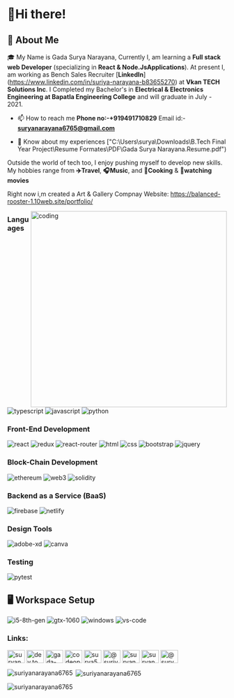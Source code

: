 # 🙏Hi there! 

## 🚀 About Me

🎓 My Name is Gada Surya Narayana, Currently I, am learning a  **Full stack web Developer** (specializing in **React & Node.JsApplications**). At present I, am working as Bench Sales Recruiter [**LinkedIn**] (https://www.linkedin.com/in/suriya-narayana-b83655270) at **Vkan TECH Solutions Inc**. I Completed my Bachelor's in **Electrical & Electronics Engineering at Bapatla Engineering College** and will graduate in July - 2021.

- 📫 How to reach me **Phone no:-+919491710829** Email id:- **suryanarayana6765@gmail.com**
  
- 📄 Know about my experiences ["C:\Users\surya\Downloads\B.Tech Final Year Project\Resume Formates\PDF\Gada Surya Narayana.Resume.pdf")

Outside the world of tech too, I enjoy pushing myself to develop new skills. My hobbies range from **✈️Travel**, **🎧Music**,  and **🍳Cooking**  & **🎥watching movies**

Right now i,m created a  Art & Gallery Compnay Website: https://balanced-rooster-1.10web.site/portfolio/

<img align="right" alt ="coding" width="450" src="https://camo.githubusercontent.com/8bf6f6d78abc81fcf9c49f10649423e73ea44bc248e83aaae8759d401c829a84/68747470733a2f2f70687973696373677572756b756c2e66696c65732e776f726470726573732e636f6d2f323031392f30322f6368617261637465722d312e676966">

### Languages

![typescript](https://img.shields.io/badge/TypeScript-3178C6?style=for-the-badge&logo=typescript&logoColor=white)
![javascript](https://img.shields.io/badge/JavaScript-323330?style=for-the-badge&logo=javascript&logoColor=F7DF1E)
![python](https://img.shields.io/badge/Python-3776AB?style=for-the-badge&logo=python&logoColor=white)


### Front-End Development

![react](https://img.shields.io/badge/React-20232A?style=for-the-badge&logo=react&logoColor=61DAFB)
![redux](https://img.shields.io/badge/Redux-593D88?style=for-the-badge&logo=redux&logoColor=white)
![react-router](https://img.shields.io/badge/React_Router-CA4245?style=for-the-badge&logo=react-router&logoColor=white)
![html](https://img.shields.io/badge/HTML5-E34F26?style=for-the-badge&logo=html5&logoColor=white)
![css](https://img.shields.io/badge/CSS3-1572B6?style=for-the-badge&logo=css3&logoColor=white)
![bootstrap](https://img.shields.io/badge/Bootstrap-563D7C?style=for-the-badge&logo=bootstrap&logoColor=white)
![jquery](https://img.shields.io/badge/jQuery-0769AD?style=for-the-badge&logo=jquery&logoColor=white)

### Block-Chain Development

![ethereum](https://img.shields.io/badge/Ethereum-3C3C3D?style=for-the-badge&logo=ethereum&logoColor=white)
![web3](https://img.shields.io/badge/Web_3-F16822?style=for-the-badge&logo=web3.js&logoColor=white)
![solidity](https://img.shields.io/badge/Solidity-363636?style=for-the-badge&logo=solidity&logoColor=white)

### Backend as a Service (BaaS)

![firebase](https://img.shields.io/badge/Firebase-ffaa00?style=for-the-badge&logo=Firebase&logoColor=white)
![netlify](https://img.shields.io/badge/Netlify-00C7B7?style=for-the-badge&logo=netlify&logoColor=white)

### Design Tools

![adobe-xd](https://img.shields.io/badge/adobe_xd-470137?style=for-the-badge&logo=adobe-xd&logoColor=white)
![canva](https://img.shields.io/badge/canva-00C4CC?style=for-the-badge&logo=canva&logoColor=white)

### Testing

![pytest](https://img.shields.io/badge/Pytest-3776AB?style=for-the-badge&logo=python&logoColor=white)

## 🖥️ Workspace Setup

![i5-8th-gen](https://img.shields.io/badge/Intel-Core_i5_8th-0071C5?style=for-the-badge&logo=intel&logoColor=white)
![gtx-1060](https://img.shields.io/badge/NVIDIA-GTX_1060-76B900?style=for-the-badge&logo=nvidia&logoColor=white)
![windows](https://img.shields.io/badge/Windows_10-0078D6?style=for-the-badge&logo=windows&logoColor=white)
![vs-code](https://img.shields.io/badge/VS_Code-007ACC?style=for-the-badge&logo=Visual-Studio-Code&logoColor=white)


<h3 align="left">Links:</h3>
<p align="left">
<a href="https://codepen.io/suryanarayana6765" target="blank"><img align="center" src="https://raw.githubusercontent.com/suryanarayana6765/github-profile-readme-generator/master/src/images/icons/Social/codepen.svg" alt="suryanarayana6765" height="30" width="40" /></a>
<a href="https://dev.to/dev.to" target="blank"><img align="center" src="https://raw.githubusercontent.com/suryanarayana6765/github-profile-readme-generator/master/src/images/icons/Social/devto.svg" alt="dev.to" height="30" width="40" /></a>
<a href="https://linkedin.com/in/gada-surya-narayana" target="blank"><img align="center" src="https://raw.githubusercontent.com/suryanarayana6765/github-profile-readme-generator/master/src/images/icons/Social/linked-in-alt.svg" alt="gada-surya-narayana" height="30" width="40" /></a>
<a href="https://stackoverflow.com/users/codeopen" target="blank"><img align="center" src="https://raw.githubusercontent.com/suryanarayana6765/github-profile-readme-generator/master/src/images/icons/Social/stack-overflow.svg" alt="codeopen" height="30" width="40" /></a>
<a href="https://codesandbox.com/surya5231" target="blank"><img align="center" src="https://raw.githubusercontent.com/suryanarayana6765/github-profile-readme-generator/master/src/images/icons/Social/codesandbox.svg" alt="surya5231" height="30" width="40" /></a>
<a href="https://www.youtube.com/c/@suriya-mylife-mywork-mycareer" target="blank"><img align="center" src="https://raw.githubusercontent.com/suryanarayana6765/github-profile-readme-generator/master/src/images/icons/Social/youtube.svg" alt="@suriya-mylife-mywork-mycareer" height="30" width="40" /></a>
<a href="https://www.hackerrank.com/suryanarayana671?hr_r=1" target="blank"><img align="center" src="https://raw.githubusercontent.com/suryanarayana6765/github-profile-readme-generator/master/src/images/icons/Social/hackerrank.svg" alt="suryanarayana671?hr_r=1" height="30" width="40" /></a>
<a href="https://www.leetcode.com/suryanarayana6765/" target="blank"><img align="center" src="https://raw.githubusercontent.com/suryanarayana6765/github-profile-readme-generator/master/src/images/icons/Social/leet-code.svg" alt="suryanarayana6765/" height="30" width="40" /></a>
<a href="https://www.hackerearth.com/@suryanarayana6765" target="blank"><img align="center" src="https://raw.githubusercontent.com/suryanarayana6765/github-profile-readme-generator/master/src/images/icons/Social/hackerearth.svg" alt="@suryanarayana6765" height="30" width="40" /></a>
</p>

<p><img align="left" src="https://github-readme-stats.vercel.app/api/top-langs?username=suriyanarayana6765&show_icons=true&locale=en&layout=compact" alt="suriyanarayana6765" /></p>

<p>&nbsp;<img align="center" src="https://github-readme-stats.vercel.app/api?username=suriyanarayana6765&show_icons=true&locale=en" alt="suriyanarayana6765" /></p>

<p><img align="center" src="https://github-readme-streak-stats.herokuapp.com/?user=suriyanarayana6765&" alt="suriyanarayana6765" /></p>
